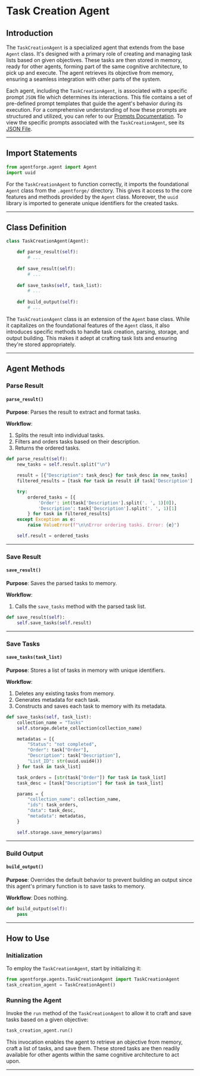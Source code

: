 # Task Creation Agent

## Introduction

The `TaskCreationAgent` is a specialized agent that extends from the base `Agent` class. It's designed with a primary role of creating and managing task lists based on given objectives. These tasks are then stored in memory, ready for other agents, forming part of the same cognitive architecture, to pick up and execute. The agent retrieves its objective from memory, ensuring a seamless integration with other parts of the system.

Each agent, including the `TaskCreationAgent`, is associated with a specific prompt `JSON` file which determines its interactions. This file contains a set of pre-defined prompt templates that guide the agent's behavior during its execution. For a comprehensive understanding of how these prompts are structured and utilized, you can refer to our [Prompts Documentation](../Prompts/AgentPrompts.md). To view the specific prompts associated with the `TaskCreationAgent`, see its [JSON File](../../../src/agentforge/utils/installer/agents/TaskCreationAgent.json).

---

## Import Statements

```python
from agentforge.agent import Agent
import uuid
```

For the `TaskCreationAgent` to function correctly, it imports the foundational `Agent` class from the `.agentforge/` directory. This gives it access to the core features and methods provided by the `Agent` class. Moreover, the `uuid` library is imported to generate unique identifiers for the created tasks.

---

## Class Definition

```python
class TaskCreationAgent(Agent):

    def parse_result(self):
        # ...
        
    def save_result(self):
        # ...
    
    def save_tasks(self, task_list):
        # ...
    
    def build_output(self):
        # ...
```

The `TaskCreationAgent` class is an extension of the `Agent` base class. While it capitalizes on the foundational features of the `Agent` class, it also introduces specific methods to handle task creation, parsing, storage, and output building. This makes it adept at crafting task lists and ensuring they're stored appropriately.

---

## Agent Methods

### Parse Result
#### `parse_result()`

**Purpose**: Parses the result to extract and format tasks.

**Workflow**:
1. Splits the result into individual tasks.
2. Filters and orders tasks based on their description.
3. Returns the ordered tasks.

```python
def parse_result(self):
    new_tasks = self.result.split("\n")

    result = [{"Description": task_desc} for task_desc in new_tasks]
    filtered_results = [task for task in result if task['Description'] and task['Description'][0].isdigit()]

    try:
        ordered_tasks = [{
            'Order': int(task['Description'].split('. ', 1)[0]),
            'Description': task['Description'].split('. ', 1)[1]
        } for task in filtered_results]
    except Exception as e:
        raise ValueError(f"\n\nError ordering tasks. Error: {e}")

    self.result = ordered_tasks
```

---

### Save Result
#### `save_result()`

**Purpose**: Saves the parsed tasks to memory.

**Workflow**:
1. Calls the `save_tasks` method with the parsed task list.

```python
def save_result(self):
    self.save_tasks(self.result)
```

---

### Save Tasks
#### `save_tasks(task_list)`

**Purpose**: Stores a list of tasks in memory with unique identifiers.

**Workflow**:
1. Deletes any existing tasks from memory.
2. Generates metadata for each task.
3. Constructs and saves each task to memory with its metadata.

```python
def save_tasks(self, task_list):
    collection_name = "Tasks"
    self.storage.delete_collection(collection_name)

    metadatas = [{
        "Status": "not completed",
        "Order": task["Order"],
        "Description": task["Description"],
        "List_ID": str(uuid.uuid4())
    } for task in task_list]

    task_orders = [str(task["Order"]) for task in task_list]
    task_desc = [task["Description"] for task in task_list]

    params = {
        "collection_name": collection_name,
        "ids": task_orders,
        "data": task_desc,
        "metadata": metadatas,
    }

    self.storage.save_memory(params)
```

---

### Build Output
#### `build_output()`

**Purpose**: Overrides the default behavior to prevent building an output since this agent's primary function is to save tasks to memory.

**Workflow**: Does nothing.

```python
def build_output(self):
    pass
```

---

## How to Use

### Initialization

To employ the `TaskCreationAgent`, start by initializing it:

```python
from agentforge.agents.TaskCreationAgent import TaskCreationAgent
task_creation_agent = TaskCreationAgent()
```

### Running the Agent

Invoke the `run` method of the `TaskCreationAgent` to allow it to craft and save tasks based on a given objective:

```python
task_creation_agent.run()
```

This invocation enables the agent to retrieve an objective from memory, craft a list of tasks, and save them. These stored tasks are then readily available for other agents within the same cognitive architecture to act upon.

---